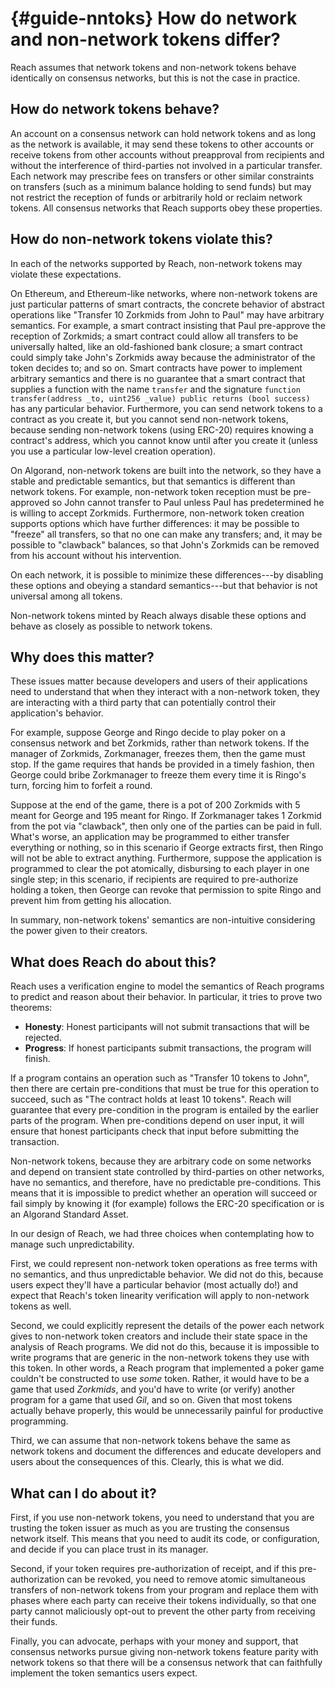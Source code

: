 


# {#guide-nntoks} How do network and non-network tokens differ?

Reach assumes that network tokens and non-network tokens behave identically on consensus networks, but this is not the case in practice.

## How do network tokens behave?

An account on a consensus network can hold network tokens and as long as the network is available, it may send these tokens to other accounts or receive tokens from other accounts without preapproval from recipients and without the interference of third-parties not involved in a particular transfer.
Each network may prescribe fees on transfers or other similar constraints on transfers (such as a minimum balance holding to send funds) but may not restrict the reception of funds or arbitrarily hold or reclaim network tokens.
All consensus networks that Reach supports obey these properties.

## How do non-network tokens violate this?

In each of the networks supported by Reach, non-network tokens may violate these expectations.

On Ethereum, and Ethereum-like networks, where non-network tokens are just particular patterns of smart contracts, the concrete behavior of abstract operations like "Transfer 10 Zorkmids from John to Paul" may have arbitrary semantics.
For example, a smart contract insisting that Paul pre-approve the reception of Zorkmids;
a smart contract could allow all transfers to be universally halted, like an old-fashioned bank closure;
a smart contract could simply take John's Zorkmids away because the administrator of the token decides to;
and so on.
Smart contracts have power to implement arbitrary semantics and there is no guarantee that a smart contract that supplies a function with the name `transfer` and the signature `function transfer(address _to, uint256 _value) public returns (bool success)` has any particular behavior.
Furthermore, you can send network tokens to a contract as you create it, but you cannot send non-network tokens, because sending non-network tokens (using ERC-20) requires knowing a contract's address, which you cannot know until after you create it (unless you use a particular low-level creation operation).

On Algorand, non-network tokens are built into the network, so they have a stable and predictable semantics, but that semantics is different than network tokens.
For example, non-network token reception must be pre-approved so John cannot transfer to Paul unless Paul has predetermined he is willing to accept Zorkmids.
Furthermore, non-network token creation supports options which have further differences:
it may be possible to "freeze" all transfers, so that no one can make any transfers; and,
it may be possible to "clawback" balances, so that John's Zorkmids can be removed from his account without his intervention.

On each network, it is possible to minimize these differences---by disabling these options and obeying a standard semantics---but that behavior is not universal among all tokens.

Non-network tokens minted by Reach always disable these options and behave as closely as possible to network tokens.

## Why does this matter?

These issues matter because developers and users of their applications need to understand that when they interact with a non-network token, they are interacting with a third party that can potentially control their application's behavior.

For example, suppose George and Ringo decide to play poker on a consensus network and bet Zorkmids, rather than network tokens.
If the manager of Zorkmids, Zorkmanager, freezes them, then the game must stop.
If the game requires that hands be provided in a timely fashion, then George could bribe Zorkmanager to freeze them every time it is Ringo's turn, forcing him to forfeit a round.

Suppose at the end of the game, there is a pot of 200 Zorkmids with 5 meant for George and 195 meant for Ringo.
If Zorkmanager takes 1 Zorkmid from the pot via "clawback", then only one of the parties can be paid in full.
What's worse, an application may be programmed to either transfer everything or nothing, so in this scenario if George extracts first, then Ringo will not be able to extract anything.
Furthermore, suppose the application is programmed to clear the pot atomically, disbursing to each player in one single step;
in this scenario, if recipients are required to pre-authorize holding a token, then George can revoke that permission to spite Ringo and prevent him from getting his allocation.

In summary, non-network tokens' semantics are non-intuitive considering the power given to their creators.

## What does Reach do about this?

Reach uses a verification engine to model the semantics of Reach programs to predict and reason about their behavior.
In particular, it tries to prove two theorems:
+ **Honesty**: Honest participants will not submit transactions that will be rejected.
+ **Progress**: If honest participants submit transactions, the program will finish.


If a program contains an operation such as "Transfer 10 tokens to John", then there are certain pre-conditions that must be true for this operation to succeed, such as "The contract holds at least 10 tokens".
Reach will guarantee that every pre-condition in the program is entailed by the earlier parts of the program.
When pre-conditions depend on user input, it will ensure that honest participants check that input before submitting the transaction.

Non-network tokens, because they are arbitrary code on some networks and depend on transient state controlled by third-parties on other networks, have no semantics, and therefore, have no predictable pre-conditions.
This means that it is impossible to predict whether an operation will succeed or fail simply by knowing it (for example) follows the ERC-20 specification or is an Algorand Standard Asset.

In our design of Reach, we had three choices when contemplating how to manage such unpredictability.

First, we could represent non-network token operations as free terms with no semantics, and thus unpredictable behavior.
We did not do this, because users expect they'll have a particular behavior (most actually do!) and expect that Reach's token linearity verification will apply to non-network tokens as well.

Second, we could explicitly represent the details of the power each network gives to non-network token creators and include their state space in the analysis of Reach programs.
We did not do this, because it is impossible to write programs that are generic in the non-network tokens they use with this token.
In other words, a Reach program that implemented a poker game couldn't be constructed to use _some_ token.
Rather, it would have to be a game that used _Zorkmids_, and you'd have to write (or verify) another program for a game that used _Gil_, and so on.
Given that most tokens actually behave properly, this would be unnecessarily painful for productive programming.

Third, we can assume that non-network tokens behave the same as network tokens and document the differences and educate developers and users about the consequences of this.
Clearly, this is what we did.

## What can I do about it?

First, if you use non-network tokens, you need to understand that you are trusting the token issuer as much as you are trusting the consensus network itself.
This means that you need to audit its code, or configuration, and decide if you can place trust in its manager.

Second, if your token requires pre-authorization of receipt, and if this pre-authorization can be revoked, you need to remove atomic simultaneous transfers of non-network tokens from your program and replace them with phases where each party can receive their tokens individually, so that one party cannot maliciously opt-out to prevent the other party from receiving their funds.

Finally, you can advocate, perhaps with your money and support, that consensus networks pursue giving non-network tokens feature parity with network tokens so that there will be a consensus network that can faithfully implement the token semantics users expect.

